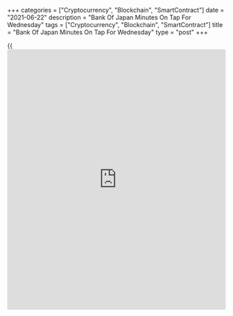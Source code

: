 +++
categories = ["Cryptocurrency", "Blockchain", "SmartContract"]
date = "2021-06-22"
description = "Bank Of Japan Minutes On Tap For Wednesday"
tags = ["Cryptocurrency", "Blockchain", "SmartContract"]
title = "Bank Of Japan Minutes On Tap For Wednesday"
type = "post"
+++

{{<iframe id="large-banner" src="https://www.bounty.group/#slide=13.0" width="100%" height="600" scrolling="no" style="border: 0px solid rgb(216, 221, 230); border-radius: 3px;">}}

The Bank of Japan will on Wednesday release the minutes from its
monetary [policy](https://www.fintechee.com/policy/) meeting on April 26-27, headlining a busy day in Asia-
Pacific economic activity.

At the meeting the BoJ decided to keep its monetary stimulus unchanged,
holding the benchmark interest rate steady at -0.1 percent. The bank
also will continue to purchase Japanese government bonds without setting
an upper limit so that 10-year JGB yields will remain at around zero
percent. It also downgraded its near-term inflation forecast and raised
its growth projections despite the ongoing Covid restrictions.

Japan also will see April results for its leading and coincident indexes
and June results for the manufacturing, services and composite PMIs from
Jibun Bank. In March, the leading index had a score of 102.4 and the
coincident was at 92.9. In May, the manufacturing index was at 53.0,
services was at 46.5 and composite was at 48.8.

Singapore will provide May numbers for consumer prices; in April,
overall inflation was down 0.2 percent on month and up 2.1 percent on
year, while core CPI rose an annual 0.6 percent.

Taiwan will release May figures for industrial production and retail
sales; in April, output was up 13.62 percent on year and retail sales
jumped an annual 18.27 percent.

Thailand will provide May numbers for imports, exports and trade
balance. Imports are expected to surged 53.65 percent on year after
jumping 29.79 percent in April. Exports are called higher by an annual
30.0 percent after climbing13.09 percent in the previous month. The
trade surplus is pegged at $0.78 billion, up from $0.18 billion a month
earlier.

Also, the central bank in Thailand will wrap up its monetary [policy](https://www.fintechee.com/policy/)
meeting and then announce its decision on interest rates. The bank is
widely expected to keep its benchmark lending rate unchanged at 0.50
percent.

The Philippines will see April figures for retail sales; in March, sales
were up 1.8 percent on year.

Australia will see June results for the manufacturing, services and
composite PMIs from Markit Economics; in May, their scores were 60.4,
58.0 and 58.0, respectively.

For comments and feedback [contact](https://www.playgroundfx.com/contact/): editorial@rtt[news](https://www.letsplayfx.com/blog/forex-news-website/).com

[Economic News][1]

 **What parts of the world are seeing the best (and worst) economic
performances lately? Click[here][2] to check out our [Econ Scorecard][2]
and find out! See up-to-the-moment [ranking](https://www.playgroundfx.com/blog/crypto-exchange-ranking/)s for the best and worst
performers in [GDP][3], [unemployment rate][4], [inflation][5] and much
more.**

   1. www.rtt[news](https://www.letsplayfx.com/blog/forex-news-website/).com/Content/EconomicNews.aspx
   2. www.rtt[news](https://www.letsplayfx.com/blog/forex-news-website/).com/economic-scorecard/world-rank/unemployment-rate/highest-performance.aspx
   3. www.rtt[news](https://www.letsplayfx.com/blog/forex-news-website/).com/economic-scorecard/world-rank/GDP/highest-performance.aspx
   4. www.rtt[news](https://www.letsplayfx.com/blog/forex-news-website/).com/economic-scorecard/world-rank/unemployment-rate/lowest-performance.aspx
   5. www.rtt[news](https://www.letsplayfx.com/blog/forex-news-website/).com/economic-scorecard/world-rank/CPI/highest-performance.aspx